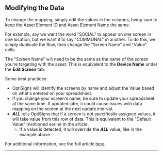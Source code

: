 ## Modifying the Data

To change the mapping, simply edit the values in the columns, being sure to keep the Asset Element ID and Asset Element Name the same. 

For example, say we want the word "SOCIAL" to appear on one screen in one location, but we want it to say "COMMUNAL" in another. To do this, we simply duplicate the Row, then change the "Screen Name" and "Value" cells:



The "Screen Name" will need to be the same as the name of the screen you're targeting with the asset. This is equivalent to the **Device Name** under the **Edit Screen** tab:



Some best practices:

  * OptiSigns will identify the screens by name and adjust the Value based on what's entered on your spreadsheet.
  * If you change your screen's name, be sure to update your spreadsheet at the same time. If updated later, it could cause issues with data mapping on the screen at the next update interval.
  * ***ALL*** tells OptiSigns that if a screen is not specifically assigned values, it will take value from this row of data. This is equivalent to the "Default Value" mentioned earlier in the article.
    * If a value is detected, it will override the ***ALL*** value, like in the example above.

For additional information, see the full article [here](https://support.optisigns.com/hc/en-us/articles/42915219118739)

---
